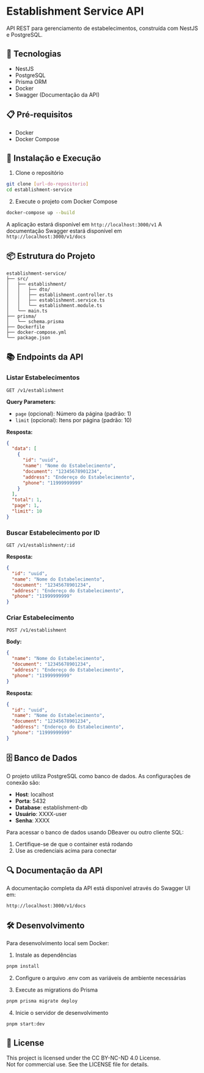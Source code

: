 # Establishment Service API

API REST para gerenciamento de estabelecimentos, construída com NestJS e PostgreSQL.

## 🚀 Tecnologias

- NestJS
- PostgreSQL
- Prisma ORM
- Docker
- Swagger (Documentação da API)

## 📋 Pré-requisitos

- Docker
- Docker Compose

## 🔧 Instalação e Execução

1. Clone o repositório
```bash
git clone [url-do-repositorio]
cd establishment-service
```

2. Execute o projeto com Docker Compose
```bash
docker-compose up --build
```

A aplicação estará disponível em `http://localhost:3000/v1`
A documentação Swagger estará disponível em `http://localhost:3000/v1/docs`

## 📦 Estrutura do Projeto

```
establishment-service/
├── src/
│   ├── establishment/
│   │   ├── dto/
│   │   ├── establishment.controller.ts
│   │   ├── establishment.service.ts
│   │   └── establishment.module.ts
│   └── main.ts
├── prisma/
│   └── schema.prisma
├── Dockerfile
├── docker-compose.yml
└── package.json
```

## 📚 Endpoints da API

### Listar Estabelecimentos
```http
GET /v1/establishment
```

**Query Parameters:**
- `page` (opcional): Número da página (padrão: 1)
- `limit` (opcional): Itens por página (padrão: 10)

**Resposta:**
```json
{
  "data": [
    {
      "id": "uuid",
      "name": "Nome do Estabelecimento",
      "document": "12345678901234",
      "address": "Endereço do Estabelecimento",
      "phone": "11999999999"
    }
  ],
  "total": 1,
  "page": 1,
  "limit": 10
}
```

### Buscar Estabelecimento por ID
```http
GET /v1/establishment/:id
```

**Resposta:**
```json
{
  "id": "uuid",
  "name": "Nome do Estabelecimento",
  "document": "12345678901234",
  "address": "Endereço do Estabelecimento",
  "phone": "11999999999"
}
```

### Criar Estabelecimento
```http
POST /v1/establishment
```

**Body:**
```json
{
  "name": "Nome do Estabelecimento",
  "document": "12345678901234",
  "address": "Endereço do Estabelecimento",
  "phone": "11999999999"
}
```

**Resposta:**
```json
{
  "id": "uuid",
  "name": "Nome do Estabelecimento",
  "document": "12345678901234",
  "address": "Endereço do Estabelecimento",
  "phone": "11999999999"
}
```

## 🗄️ Banco de Dados

O projeto utiliza PostgreSQL como banco de dados. As configurações de conexão são:

- **Host**: localhost
- **Porta**: 5432
- **Database**: establishment-db
- **Usuário**: XXXX-user
- **Senha**: XXXX

Para acessar o banco de dados usando DBeaver ou outro cliente SQL:
1. Certifique-se de que o container está rodando
2. Use as credenciais acima para conectar

## 🔍 Documentação da API

A documentação completa da API está disponível através do Swagger UI em:
```
http://localhost:3000/v1/docs
```

## 🛠️ Desenvolvimento

Para desenvolvimento local sem Docker:

1. Instale as dependências
```bash
pnpm install
```

2. Configure o arquivo .env com as variáveis de ambiente necessárias

3. Execute as migrations do Prisma
```bash
pnpm prisma migrate deploy
```

4. Inicie o servidor de desenvolvimento
```bash
pnpm start:dev
```

## 📄 License

This project is licensed under the CC BY-NC-ND 4.0 License.  
Not for commercial use. See the LICENSE file for details.